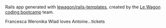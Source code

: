 Rails app generated with [lewagon/rails-templates](https://github.com/lewagon/rails-templates), created by the [Le Wagon coding bootcamp](https://www.lewagon.com) team.


Francesca
Weronika
Wlad loves Antoine...tickets

